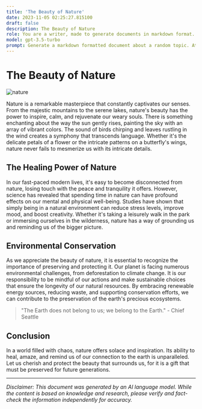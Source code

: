 ```yaml
---
title: 'The Beauty of Nature'
date: 2023-11-05 02:25:27.815100
draft: false
description: The Beauty of Nature
role: You are a writer, made to generate documents in markdown format. It is very important that all of the documents you generate are in valid markdown format.
model: gpt-3.5-turbo
prompt: Generate a markdown formatted document about a random topic. At the bottom, include a disclaimer explaining that the document was generated by you. The first line of the document should be the title. Make sure that the entire document is in proper markdown format, using a mix of various tags to make the document visually appealing.
---
```


# The Beauty of Nature

![nature](https://images.unsplash.com/photo-1498868126225-5b3171e99f50)

Nature is a remarkable masterpiece that constantly captivates our senses. From the majestic mountains to the serene lakes, nature's beauty has the power to inspire, calm, and rejuvenate our weary souls. There is something enchanting about the way the sun gently rises, painting the sky with an array of vibrant colors. The sound of birds chirping and leaves rustling in the wind creates a symphony that transcends language. Whether it's the delicate petals of a flower or the intricate patterns on a butterfly's wings, nature never fails to mesmerize us with its intricate details.

## The Healing Power of Nature

In our fast-paced modern lives, it's easy to become disconnected from nature, losing touch with the peace and tranquility it offers. However, science has revealed that spending time in nature can have profound effects on our mental and physical well-being. Studies have shown that simply being in a natural environment can reduce stress levels, improve mood, and boost creativity. Whether it's taking a leisurely walk in the park or immersing ourselves in the wilderness, nature has a way of grounding us and reminding us of the bigger picture.

## Environmental Conservation

As we appreciate the beauty of nature, it is essential to recognize the importance of preserving and protecting it. Our planet is facing numerous environmental challenges, from deforestation to climate change. It is our responsibility to be mindful of our actions and make sustainable choices that ensure the longevity of our natural resources. By embracing renewable energy sources, reducing waste, and supporting conservation efforts, we can contribute to the preservation of the earth's precious ecosystems.

> "The Earth does not belong to us; we belong to the Earth." - Chief Seattle

## Conclusion

In a world filled with chaos, nature offers solace and inspiration. Its ability to heal, amaze, and remind us of our connection to the earth is unparalleled. Let us cherish and protect the beauty that surrounds us, for it is a gift that must be preserved for future generations.

---

*Disclaimer: This document was generated by an AI language model. While the content is based on knowledge and research, please verify and fact-check the information independently for accuracy.*